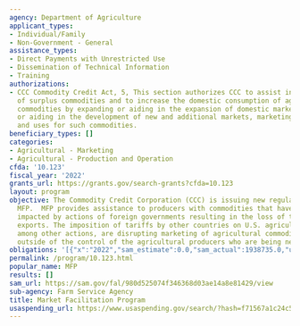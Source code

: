 ```yaml
---
agency: Department of Agriculture
applicant_types:
- Individual/Family
- Non-Government - General
assistance_types:
- Direct Payments with Unrestricted Use
- Dissemination of Technical Information
- Training
authorizations:
- CCC Commodity Credit Act, 5, This section authorizes CCC to assist in the disposition
  of surplus commodities and to increase the domestic consumption of agricultural
  commodities by expanding or aiding in the expansion of domestic markets or by developing
  or aiding in the development of new and additional markets, marketing facilities,
  and uses for such commodities.
beneficiary_types: []
categories:
- Agricultural - Marketing
- Agricultural - Production and Operation
cfda: '10.123'
fiscal_year: '2022'
grants_url: https://grants.gov/search-grants?cfda=10.123
layout: program
objective: The Commodity Credit Corporation (CCC) is issuing new regulations to implement
  MFP.  MFP provides assistance to producers with commodities that have been significantly
  impacted by actions of foreign governments resulting in the loss of traditional
  exports. The imposition of tariffs by other countries on U.S. agricultural products,
  among other actions, are disrupting marketing of agricultural commodities and are
  outside of the control of the agricultural producers who are being negatively impacted.
obligations: '[{"x":"2022","sam_estimate":0.0,"sam_actual":1938735.0,"usa_spending_actual":3389486.49},{"x":"2023","sam_estimate":1573000.0,"sam_actual":0.0,"usa_spending_actual":3125591.51},{"x":"2024","sam_estimate":0.0,"sam_actual":0.0,"usa_spending_actual":0.0}]'
permalink: /program/10.123.html
popular_name: MFP
results: []
sam_url: https://sam.gov/fal/980d525074f346368d03ae14a8e81429/view
sub-agency: Farm Service Agency
title: Market Facilitation Program
usaspending_url: https://www.usaspending.gov/search/?hash=f71567a1c24c5e3de6ab62d4bad92d84
---
```


